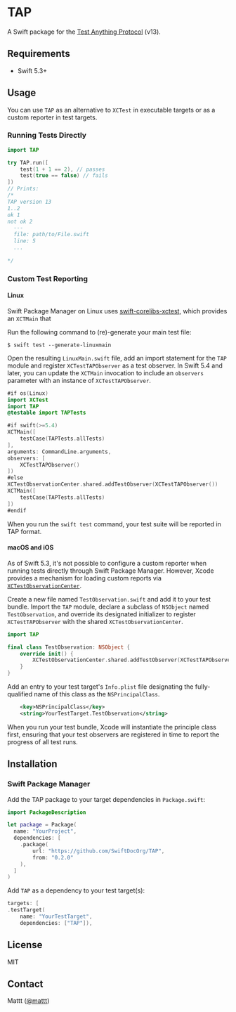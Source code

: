 # TAP

A Swift package for the [Test Anything Protocol][tap] (v13).

## Requirements

- Swift 5.3+

## Usage

You can use `TAP` as an alternative to `XCTest` in executable targets
or as a custom reporter in test targets.

### Running Tests Directly

```swift
import TAP

try TAP.run([
    test(1 + 1 == 2), // passes
    test(true == false) // fails
])
// Prints:
/*
TAP version 13
1..2
ok 1
not ok 2
  ---
  file: path/to/File.swift
  line: 5
  ...
  
*/
```

### Custom Test Reporting

#### Linux

Swift Package Manager on Linux
uses [swift-corelibs-xctest](https://github.com/apple/swift-corelibs-xctest),
which provides an `XCTMain` that

Run the following command to (re)-generate your main test file:

```terminal
$ swift test --generate-linuxmain
```

Open the resulting `LinuxMain.swift` file,
add an import statement for the `TAP` module
and register `XCTestTAPObserver` as a test observer.
In Swift 5.4 and later,
you can update the `XCTMain` invocation to include an `observers` parameter
with an instance of `XCTestTAPObserver`.

```swift
#if os(Linux)
import XCTest
import TAP
@testable import TAPTests

#if swift(>=5.4)
XCTMain([
    testCase(TAPTests.allTests)
],
arguments: CommandLine.arguments,
observers: [
    XCTestTAPObserver()
])
#else
XCTestObservationCenter.shared.addTestObserver(XCTestTAPObserver())
XCTMain([
    testCase(TAPTests.allTests)
])
#endif
```

When you run the `swift test` command,
your test suite will be reported in TAP format.

#### macOS and iOS

As of Swift 5.3,
it's not possible to configure a custom reporter
when running tests directly through Swift Package Manager.
However, Xcode provides a mechanism for loading custom reports via
[`XCTestObservationCenter`](https://developer.apple.com/documentation/xctest/xctestobservationcenter).

Create a new file named `TestObservation.swift` and add it to your test bundle.
Import the `TAP` module,
declare a subclass of `NSObject` named `TestObservation`,
and override its designated initializer
to register `XCTestTAPObserver` with the shared `XCTestObservationCenter`.

```swift
import TAP

final class TestObservation: NSObject {
    override init() {
        XCTestObservationCenter.shared.addTestObserver(XCTestTAPObserver())
    }
}
```

Add an entry to your test target's `Info.plist` file
designating the fully-qualified name of this class as the `NSPrincipalClass`.

```xml
    <key>NSPrincipalClass</key>
    <string>YourTestTarget.TestObservation</string>
```

When you run your test bundle,
Xcode will instantiate the principle class first,
ensuring that your test observers are registered in time
to report the progress of all test runs.

## Installation

### Swift Package Manager

Add the TAP package to your target dependencies in `Package.swift`:

```swift
import PackageDescription

let package = Package(
  name: "YourProject",
  dependencies: [
    .package(
        url: "https://github.com/SwiftDocOrg/TAP",
        from: "0.2.0"
    ),
  ]
)
```

Add `TAP` as a dependency to your test target(s):

```swift
targets: [
.testTarget(
    name: "YourTestTarget",
    dependencies: ["TAP"]),
```

## License

MIT

## Contact

Mattt ([@mattt](https://twitter.com/mattt))

[tap]: https://testanything.org

